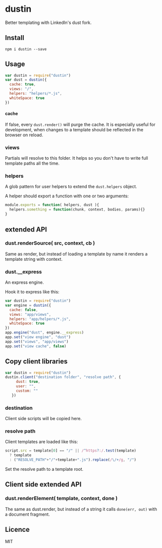 dustin
============

Better templating with LinkedIn's dust fork.

## Install

    npm i dustin --save

## Usage

```js
var dustin = require("dustin")
var dust = dustin({
  cache: true,
  views: "/",
  helpers: "helpers/*.js",
  whiteSpace: true
})
```

#### cache

If false, every `dust.render()` will purge the cache.
It is especially useful for development, when changes to a template should be
reflected in the browser on reload.

### views

Partials will resolve to this folder.
It helps so you don't have to write full template paths all the time.

### helpers

A glob pattern for user helpers to extend the `dust.helpers` object.

A helper should export a function with one or two arguments:

```js
module.exports = function( helpers, dust ){
  helpers.something = function(chunk, context, bodies, params){}
}
```

## extended API

### dust.renderSource( src, context, cb )

Same as render, but instead of loading a template by name
it renders a template string with context.

### dust.__express

An express engine.

Hook it to express like this:

```js
var dustin = require("dustin")
var engine = dustin({
  cache: false,
  views: "app/views",
  helpers: "app/helpers/*.js",
  whiteSpace: true
})
app.engine("dust", engine.__express)
app.set("view engine", "dust")
app.set("views", "app/views")
app.set("view cache", false)
```

## Copy client libraries

```js
var dustin = require("dustin")
dustin.client("destination folder", "resolve path", {
     dust: true,
     user: "",
     custom: ""
   })
```

### destination
Client side scripts will be copied here.

### resolve path
Client templates are loaded like this:

```js
script.src = template[0] == "/" || /^https?:/.test(template)
  ? template
  : ("RESOLVE_PATH"+"/"+template+".js").replace(/\/+/g, "/")
```

Set the resolve path to a template root.


## Client side extended API

### dust.renderElement( template, context, done )

The same as dust.render, but instead of a string it calls `done(err, out)`
with a document fragment.

## Licence

MIT